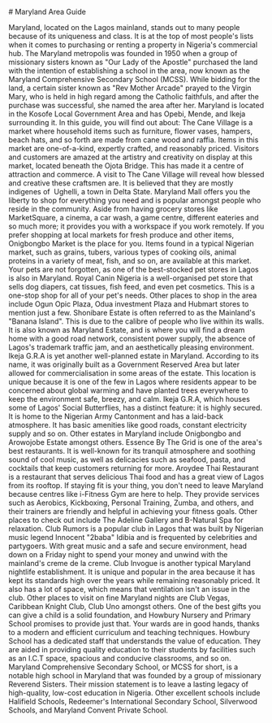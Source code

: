 \# Maryland Area Guide

Maryland, located on the Lagos mainland, stands out to many people because of its uniqueness and class. It is at the top of most people's lists when it comes to purchasing or renting a property in Nigeria's commercial hub. The Maryland metropolis was founded in 1950 when a group of missionary sisters known as "Our Lady of the Apostle" purchased the land with the intention of establishing a school in the area, now known as the Maryland Comprehensive Secondary School (MCSS). While bidding for the land, a certain sister known as "Rev Mother Arcade" prayed to the Virgin Mary, who is held in high regard among the Catholic faithfuls, and after the purchase was successful, she named the area after her. Maryland is located in the Kosofe Local Government Area and has Opebi, Mende, and Ikeja surrounding it. In this guide, you will find out about: The Cane Village is a market where household items such as furniture, flower vases, hampers, beach hats, and so forth are made from cane wood and raffia. Items in this market are one\-of\-a\-kind, expertly crafted, and reasonably priced. Visitors and customers are amazed at the artistry and creativity on display at this market, located beneath the Ojota Bridge. This has made it a centre of attraction and commerce. A visit to The Cane Village will reveal how blessed and creative these craftsmen are. It is believed that they are mostly indigenes of  Ughelli, a town in Delta State. Maryland Mall offers you the liberty to shop for everything you need and is popular amongst people who reside in the community. Aside from having grocery stores like MarketSquare, a cinema, a car wash, a game centre, different eateries and so much more; it provides you with a workspace if you work remotely. If you prefer shopping at local markets for fresh produce and other items, Onigbongbo Market is the place for you. Items found in a typical Nigerian market, such as grains, tubers, various types of cooking oils, animal proteins in a variety of meat, fish, and so on, are available at this market. Your pets are not forgotten, as one of the best\-stocked pet stores in Lagos is also in Maryland. Royal Canin Nigeria is a well\-organised pet store that sells dog diapers, cat tissues, fish feed, and even pet cosmetics. This is a one\-stop shop for all of your pet's needs. Other places to shop in the area include Ogun Opic Plaza, Odua investment Plaza and Hubmart stores to mention just a few. Shonibare Estate is often referred to as the Mainland's "Banana Island". This is due to the calibre of people who live within its walls. It is also known as Maryland Estate, and is where you will find a dream home with a good road network, consistent power supply, the absence of Lagos's trademark traffic jam, and an aesthetically pleasing environment. Ikeja G.R.A is yet another well\-planned estate in Maryland. According to its name, it was originally built as a Government Reserved Area but later allowed for commercialisation in some areas of the estate. This location is unique because it is one of the few in Lagos where residents appear to be concerned about global warming and have planted trees everywhere to keep the environment safe, breezy, and calm. Ikeja G.R.A, which houses some of Lagos' Social Butterflies, has a distinct feature: it is highly secured. It is home to the Nigerian Army Cantonment and has a laid\-back atmosphere. It has basic amenities like good roads, constant electricity supply and so on. Other estates in Maryland include Onigbongbo and Arowojobe Estate amongst others. Essence By The Grid is one of the area's best restaurants. It is well\-known for its tranquil atmosphere and soothing sound of cool music, as well as delicacies such as seafood, pasta, and cocktails that keep customers returning for more. Aroydee Thai Restaurant is a restaurant that serves delicious Thai food and has a great view of Lagos from its rooftop. If staying fit is your thing, you don't need to leave Maryland because centres like i\-Fitness Gym are here to help. They provide services such as Aerobics, Kickboxing, Personal Training, Zumba, and others, and their trainers are friendly and helpful in achieving your fitness goals. Other places to check out include The Adeline Gallery and B\-Natural Spa for relaxation. Club Rumors is a popular club in Lagos that was built by Nigerian music legend Innocent "2baba" Idibia and is frequented by celebrities and partygoers. With great music and a safe and secure environment, head down on a Friday night to spend your money and unwind with the mainland's creme de la creme. Club Invogue is another typical Maryland nightlife establishment. It is unique and popular in the area because it has kept its standards high over the years while remaining reasonably priced. It also has a lot of space, which means that ventilation isn't an issue in the club. Other places to visit on fine Maryland nights are Club Vegas, Caribbean Knight Club, Club Uno amongst others. One of the best gifts you can give a child is a solid foundation, and Howbury Nursery and Primary School promises to provide just that. Your wards are in good hands, thanks to a modern and efficient curriculum and teaching techniques. Howbury School has a dedicated staff that understands the value of education. They are aided in providing quality education to their students by facilities such as an I.C.T space, spacious and conducive classrooms, and so on. Maryland Comprehensive Secondary School, or MCSS for short, is a notable high school in Maryland that was founded by a group of missionary Reverend Sisters. Their mission statement is to leave a lasting legacy of high\-quality, low\-cost education in Nigeria. Other excellent schools include Halifield Schools, Redeemer's International Secondary School, Silverwood Schools, and Maryland Convent Private School.